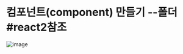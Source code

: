 
# 컴포넌트(component) 만들기 --폴더 #react2참조

![image](https://github.com/jaejae87/React_basic/assets/129706762/18f3becb-9472-439e-a68b-8d2ecbaacda1)

